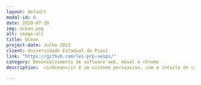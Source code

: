 ```yaml
---
layout: default
modal-id: 6
date: 2020-07-30
img: ocean.png
alt: image-alt
title: Ocean
project-date: Julho 2023
client: Universidade Estadual do Piauí
link: "https://github.com/les-prp-uespi/"
category: Desenvolvimento de software web, móvel e chrome
description:  <i>Ocean</i> é um sistema persuasivo, com o intuito de criar o hábito saudável da ingestão correta de água. O sistema de software permite o usuário controlar sua ingestão diária de água através de um aplicativo móvel, uma extensão chrome ou mesmo um software desktop. O código do aplicativo e do site do Ocean está disponível <a href="https://github.com/les-prp-uespi/ocean">Ocean@GitHub</a>.

---
```

